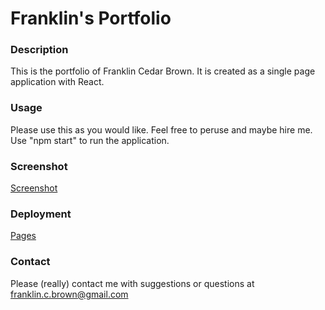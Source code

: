 # Franklin's Portfolio

### Description
This is the portfolio of Franklin Cedar Brown. It is created as a single page application with React.

### Usage
Please use this as you would like. Feel free to peruse and maybe hire me. Use "npm start" to run the application.

### Screenshot
[Screenshot](./src/assets/screenshot.png)

### Deployment
[Pages](https://franklincedar92.github.io/NewPort/)

### Contact
Please (really) contact me with suggestions or questions at franklin.c.brown@gmail.com



